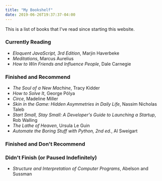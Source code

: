 ```yaml
---
title: "My Bookshelf"
date: 2019-06-26T19:37:37-04:00
---
```


This is a list of books that I've read since starting this website.

### Currently Reading

- _Eloquent JavaScript, 3rd Edition_, Marjin Haverbeke
- _Meditations_, Marcus Aurelius
- _How to Win Friends and Influence People_, Dale Carnegie

### Finished and Recommend

- _The Soul of a New Machine_, Tracy Kidder
- _How to Solve It_, George Pólya
- _Circe_, Madeline Miller
- _Skin in the Game: Hidden Asymmetries in Daily Life_, Nassim Nicholas Taleb
- _Start Small, Stay Small: A Developer's Guide to Launching a Startup_,
  Rob Walling
- _The Lathe of Heaven_, Ursula Le Guin
- _Automate the Boring Stuff with Python, 2nd ed._, Al Sweigart

### Finished and Don't Recommend

### Didn't Finish (or Paused Indefinitely)

- _Structure and Interpretation of Computer Programs_, Abelson and Sussman
